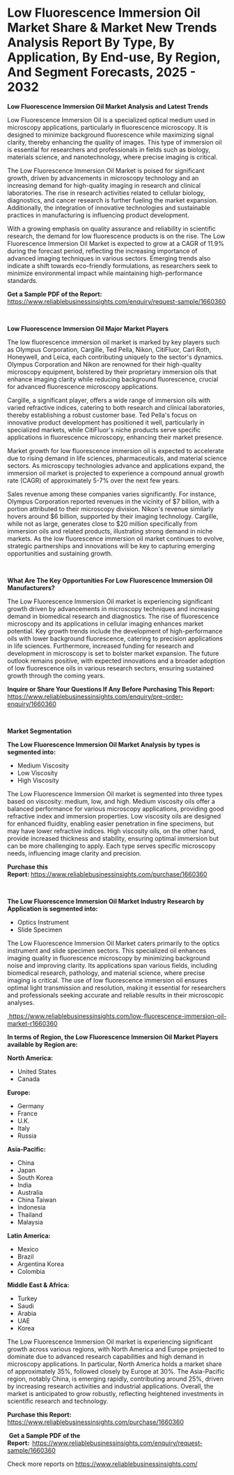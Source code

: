 <p><h1>Low Fluorescence Immersion Oil Market Share & Market New Trends Analysis Report By Type, By Application, By End-use, By Region, And Segment Forecasts, 2025 - 2032</h1></p><p><strong>Low Fluorescence Immersion Oil Market Analysis and Latest Trends</strong></p>
<p><p>Low Fluorescence Immersion Oil is a specialized optical medium used in microscopy applications, particularly in fluorescence microscopy. It is designed to minimize background fluorescence while maximizing signal clarity, thereby enhancing the quality of images. This type of immersion oil is essential for researchers and professionals in fields such as biology, materials science, and nanotechnology, where precise imaging is critical.</p><p>The Low Fluorescence Immersion Oil Market is poised for significant growth, driven by advancements in microscopy technology and an increasing demand for high-quality imaging in research and clinical laboratories. The rise in research activities related to cellular biology, diagnostics, and cancer research is further fueling the market expansion. Additionally, the integration of innovative technologies and sustainable practices in manufacturing is influencing product development.</p><p>With a growing emphasis on quality assurance and reliability in scientific research, the demand for low fluorescence products is on the rise. The Low Fluorescence Immersion Oil Market is expected to grow at a CAGR of 11.9% during the forecast period, reflecting the increasing importance of advanced imaging techniques in various sectors. Emerging trends also indicate a shift towards eco-friendly formulations, as researchers seek to minimize environmental impact while maintaining high-performance standards.</p></p>
<p><strong>Get a Sample PDF of the Report:&nbsp;</strong> <a href="https://www.reliablebusinessinsights.com/enquiry/request-sample/1660360?utm_campaign=3043&utm_medium=2&utm_source=Github&utm_content=ia&utm_term=29032025&utm_id=low-fluorescence-immersion-oil">https://www.reliablebusinessinsights.com/enquiry/request-sample/1660360</a></p>
<p>&nbsp;</p>
<p><strong>Low Fluorescence Immersion Oil Major Market Players</strong></p>
<p><p>The low fluorescence immersion oil market is marked by key players such as Olympus Corporation, Cargille, Ted Pella, Nikon, CitiFluor, Carl Roth, Honeywell, and Leica, each contributing uniquely to the sector's dynamics. Olympus Corporation and Nikon are renowned for their high-quality microscopy equipment, bolstered by their proprietary immersion oils that enhance imaging clarity while reducing background fluorescence, crucial for advanced fluorescence microscopy applications.</p><p>Cargille, a significant player, offers a wide range of immersion oils with varied refractive indices, catering to both research and clinical laboratories, thereby establishing a robust customer base. Ted Pella's focus on innovative product development has positioned it well, particularly in specialized markets, while CitiFluor's niche products serve specific applications in fluorescence microscopy, enhancing their market presence.</p><p>Market growth for low fluorescence immersion oil is expected to accelerate due to rising demand in life sciences, pharmaceuticals, and material science sectors. As microscopy technologies advance and applications expand, the immersion oil market is projected to experience a compound annual growth rate (CAGR) of approximately 5-7% over the next few years.</p><p>Sales revenue among these companies varies significantly. For instance, Olympus Corporation reported revenues in the vicinity of $7 billion, with a portion attributed to their microscopy division. Nikon's revenue similarly hovers around $6 billion, supported by their imaging technology. Cargille, while not as large, generates close to $20 million specifically from immersion oils and related products, illustrating strong demand in niche markets. As the low fluorescence immersion oil market continues to evolve, strategic partnerships and innovations will be key to capturing emerging opportunities and sustaining growth.</p></p>
<p>&nbsp;</p>
<p><strong>What Are The Key Opportunities For Low Fluorescence Immersion Oil Manufacturers?</strong></p>
<p><p>The Low Fluorescence Immersion Oil market is experiencing significant growth driven by advancements in microscopy techniques and increasing demand in biomedical research and diagnostics. The rise of fluorescence microscopy and its applications in cellular imaging enhances market potential. Key growth trends include the development of high-performance oils with lower background fluorescence, catering to precision applications in life sciences. Furthermore, increased funding for research and development in microscopy is set to bolster market expansion. The future outlook remains positive, with expected innovations and a broader adoption of low fluorescence oils in various research sectors, ensuring sustained growth through the coming years.</p></p>
<p><strong>Inquire or Share Your Questions If Any Before Purchasing This Report:</strong> <a href="https://www.reliablebusinessinsights.com/enquiry/pre-order-enquiry/1660360?utm_campaign=3043&utm_medium=2&utm_source=Github&utm_content=ia&utm_term=29032025&utm_id=low-fluorescence-immersion-oil">https://www.reliablebusinessinsights.com/enquiry/pre-order-enquiry/1660360</a></p>
<p>&nbsp;</p>
<p><strong>Market Segmentation</strong></p>
<p><strong>The Low Fluorescence Immersion Oil Market Analysis by types is segmented into:</strong></p>
<p><ul><li>Medium Viscosity</li><li>Low Viscosity</li><li>High Viscosity</li></ul></p>
<p><p>The Low Fluorescence Immersion Oil market is segmented into three types based on viscosity: medium, low, and high. Medium viscosity oils offer a balanced performance for various microscopy applications, providing good refractive index and immersion properties. Low viscosity oils are designed for enhanced fluidity, enabling easier penetration in fine specimens, but may have lower refractive indices. High viscosity oils, on the other hand, provide increased thickness and stability, ensuring optimal immersion but can be more challenging to apply. Each type serves specific microscopy needs, influencing image clarity and precision.</p></p>
<p><strong>Purchase this Report:&nbsp;</strong><a href="https://www.reliablebusinessinsights.com/purchase/1660360?utm_campaign=3043&utm_medium=2&utm_source=Github&utm_content=ia&utm_term=29032025&utm_id=low-fluorescence-immersion-oil">https://www.reliablebusinessinsights.com/purchase/1660360</a></p>
<p>&nbsp;</p>
<p><strong>The Low Fluorescence Immersion Oil Market Industry Research by Application is segmented into:</strong></p>
<p><ul><li>Optics Instrument</li><li>Slide Specimen</li></ul></p>
<p><p>The Low Fluorescence Immersion Oil Market caters primarily to the optics instrument and slide specimen sectors. This specialized oil enhances imaging quality in fluorescence microscopy by minimizing background noise and improving clarity. Its applications span various fields, including biomedical research, pathology, and material science, where precise imaging is critical. The use of low fluorescence immersion oil ensures optimal light transmission and resolution, making it essential for researchers and professionals seeking accurate and reliable results in their microscopic analyses.</p></p>
<p><a href="https://www.reliablebusinessinsights.com/low-fluorescence-immersion-oil-market-r1660360?utm_campaign=3043&utm_medium=2&utm_source=Github&utm_content=ia&utm_term=29032025&utm_id=low-fluorescence-immersion-oil">&nbsp;https://www.reliablebusinessinsights.com/low-fluorescence-immersion-oil-market-r1660360</a></p>
<p><strong>In terms of Region, the Low Fluorescence Immersion Oil Market Players available by Region are:</strong></p>
<p>
    <p> <strong> North America: </strong>
        <ul>
            <li>United States</li>
            <li>Canada</li>
        </ul>
        </p> 
    <p> <strong> Europe: </strong>
        <ul>
            <li>Germany</li>
            <li>France</li>
            <li>U.K.</li>
            <li>Italy</li>
            <li>Russia</li>
        </ul>
        </p> 
    <p> <strong> Asia-Pacific: </strong>
        <ul>
            <li>China</li>
            <li>Japan</li>
            <li>South Korea</li>
            <li>India</li>
            <li>Australia</li>
            <li>China Taiwan</li>
            <li>Indonesia</li>
            <li>Thailand</li>
            <li>Malaysia</li>
        </ul>
        </p> 
    <p> <strong> Latin America: </strong>
        <ul>
            <li>Mexico</li>
            <li>Brazil</li>
            <li>Argentina Korea</li>
            <li>Colombia</li>
        </ul>
        </p> 
    <p> <strong> Middle East & Africa: </strong>
        <ul>
            <li>Turkey</li>
            <li>Saudi</li>
            <li>Arabia</li>
            <li>UAE</li>
            <li>Korea</li>
        </ul>
    </p>
    </p>
<p><p>The Low Fluorescence Immersion Oil market is experiencing significant growth across various regions, with North America and Europe projected to dominate due to advanced research capabilities and high demand in microscopy applications. In particular, North America holds a market share of approximately 35%, followed closely by Europe at 30%. The Asia-Pacific region, notably China, is emerging rapidly, contributing around 25%, driven by increasing research activities and industrial applications. Overall, the market is anticipated to grow robustly, reflecting heightened investments in scientific research and technology.</p></p>
<p><strong>Purchase this Report: </strong><a href="https://www.reliablebusinessinsights.com/purchase/1660360?utm_campaign=3043&utm_medium=2&utm_source=Github&utm_content=ia&utm_term=29032025&utm_id=low-fluorescence-immersion-oil">https://www.reliablebusinessinsights.com/purchase/1660360</a></p>
<p>&nbsp;<strong>Get a Sample PDF of the Report:&nbsp;&nbsp;</strong><a href="https://www.reliablebusinessinsights.com/enquiry/request-sample/1660360?utm_campaign=3043&utm_medium=2&utm_source=Github&utm_content=ia&utm_term=29032025&utm_id=low-fluorescence-immersion-oil">https://www.reliablebusinessinsights.com/enquiry/request-sample/1660360</a></p>
<p><strong></strong></p>
<p>Check more reports on <a href="https://www.reliablebusinessinsights.com/?utm_campaign=3043&utm_medium=2&utm_source=Github&utm_content=ia&utm_term=29032025&utm_id=low-fluorescence-immersion-oil">https://www.reliablebusinessinsights.com/</a></p>